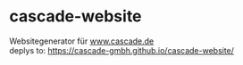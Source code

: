 # cascade-website 
Websitegenerator für www.cascade.de  
deplys to: https://cascade-gmbh.github.io/cascade-website/
